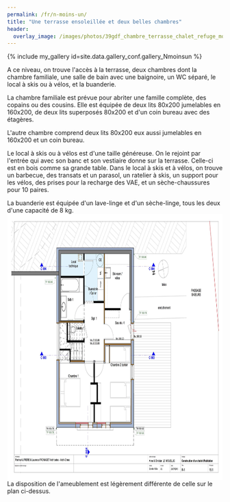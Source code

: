 ```yaml
---
permalink: /fr/n-moins-un/
title: "Une terrasse ensoleillée et deux belles chambres"
header:
  overlay_image: /images/photos/39gdf_chambre_terrasse_chalet_refuge_montgesin_plagne.jpg
---
```


{% include my_gallery id=site.data.gallery_conf.gallery_Nmoinsun %}

A ce niveau, on trouve l'accès à la terrasse, deux chambres dont la chambre familiale, une salle de bain avec une baignoire, un WC séparé, le local à skis ou à vélos, et la buanderie.  
  
  
La chambre familiale est prévue pour abriter une famille complète, des copains ou des cousins. Elle est équipée de deux lits 80x200 jumelables en 160x200, de deux lits superposés 80x200 et d'un coin bureau avec des étagères.  


L'autre chambre comprend deux lits 80x200 eux aussi jumelables en 160x200 et un coin bureau.  

Le local à skis ou à vélos est d'une taille généreuse. On le rejoint par l'entrée qui avec son banc et son vestiaire donne sur la terrasse. Celle-ci est en bois comme sa grande table. Dans le local à skis et à vélos, on trouve un barbecue, des transats et un parasol, un ratelier à skis, un support pour les vélos, des prises pour la recharge des VAE, et un sèche-chaussures pour 10 paires.  


La buanderie est équipée d'un lave-linge et d'un sèche-linge, tous les deux d'une capacité de 8 kg.
<img style="display: block; margin-left: auto; margin-right: auto;" src="/images/plans/planR-1JPEG.jpg" alt="" width="777" height="621" />
La disposition de l'ameublement est légèrement différente de celle sur le plan ci-dessus.
